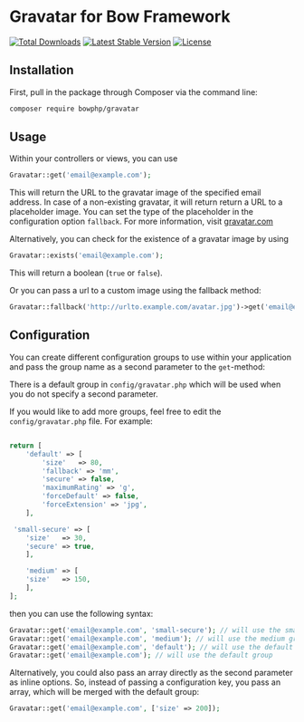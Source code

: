 # Gravatar for Bow Framework

[![Total Downloads](https://poser.pugx.org/bowphp/gravatar/d/total.svg)](https://packagist.org/packages/bowphp/gravatar)
[![Latest Stable Version](https://poser.pugx.org/bowphp/gravatar/v/stable.svg)](https://packagist.org/packages/bowphp/gravatar)
[![License](https://poser.pugx.org/bowphp/gravatar/license.svg)](https://packagist.org/packages/bowphp/gravatar)

## Installation

First, pull in the package through Composer via the command line:

```bash
composer require bowphp/gravatar
```

## Usage

Within your controllers or views, you can use

```php
Gravatar::get('email@example.com');
```

This will return the URL to the gravatar image of the specified email address.
In case of a non-existing gravatar, it will return return a URL to a placeholder image.
You can set the type of the placeholder in the configuration option `fallback`.
For more information, visit [gravatar.com](http://en.gravatar.com/site/implement/images/#default-image)

Alternatively, you can check for the existence of a gravatar image by using

```php
Gravatar::exists('email@example.com');
```

This will return a boolean (`true` or `false`).

Or you can pass a url to a custom image using the fallback method:

```php
Gravatar::fallback('http://urlto.example.com/avatar.jpg')->get('email@example.com');
```

## Configuration

You can create different configuration groups to use within your application and pass the group name as a second parameter to the `get`-method:

There is a default group in `config/gravatar.php` which will be used when you do not specify a second parameter.

If you would like to add more groups, feel free to edit the `config/gravatar.php` file. For example:

```php

return [
	'default' => [
		'size'   => 80,
		'fallback' => 'mm',
		'secure' => false,
		'maximumRating' => 'g',
		'forceDefault' => false,
		'forceExtension' => 'jpg',
 	],

 'small-secure' => [
    'size'   => 30,
    'secure' => true,
	],

	'medium' => [
    'size'   => 150,
	],
];
```

then you can use the following syntax:

```php
Gravatar::get('email@example.com', 'small-secure'); // will use the small-secure group
Gravatar::get('email@example.com', 'medium'); // will use the medium group
Gravatar::get('email@example.com', 'default'); // will use the default group
Gravatar::get('email@example.com'); // will use the default group
```

Alternatively, you could also pass an array directly as the second parameter as inline options. So, instead of passing a configuration key, you pass an array, which will be merged with the default group:

```php
Gravatar::get('email@example.com', ['size' => 200]); 
```
